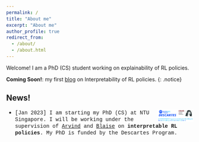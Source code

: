 ```yaml
---
permalink: /
title: "About me"
excerpt: "About me"
author_profile: true
redirect_from: 
  - /about/
  - /about.html
---
```


Welcome! I am a PhD (CS) student working on explainability of RL policies.


**Coming Soon!**: my first [blog](/posts/2023/05/blog-post-irl/) on Interpretability of RL policies.
{: .notice}


## News!

* <img src="/files/descartes_logo.jpg"  width="20%" alt="descartes logo" align="right"><span style="font-family: Courier New; font-size:1em;">\[Jan 2023\] I am starting my PhD (CS) at NTU Singapore. I will be working under the supervision of [Arvind](https://personal.ntu.edu.sg/arvinde/) and [Blaise](https://perso.crans.org/genest/) on **interpretable RL policies**. My PhD is funded by the Descartes Program.</span>





